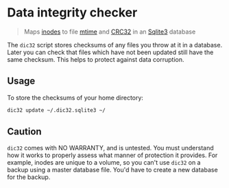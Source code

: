 # Data integrity checker

> Maps [inodes](https://en.wikipedia.org/wiki/Inode) to file [mtime](https://en.wikipedia.org/wiki/Stat_%28system_call%29) and [CRC32](https://en.wikipedia.org/wiki/Cyclic_redundancy_check) in an [Sqlite3](https://en.wikipedia.org/wiki/SQLite) database

The `dic32` script stores checksums of any files you throw at it in a database. Later you can check that files which have not been updated still have the same checksum. This helps to protect against data corruption.

## Usage

To store the checksums of your home directory:

```sh
dic32 update ~/.dic32.sqlite3 ~/
```

## Caution

`dic32` comes with NO WARRANTY, and is untested. You must understand how it works to properly assess what manner of protection it provides. For example, inodes are unique to a volume, so you can't use `dic32` on a backup using a master database file. You'd have to create a new database for the backup.
